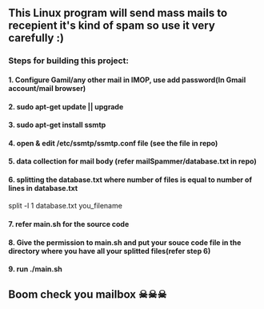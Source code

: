 ## This Linux program will send mass mails to recepient it's kind of spam so use it very carefully :)

### Steps for building this project:
#### 1. Configure Gamil/any other mail in IMOP, use add password(In Gmail account/mail browser)
#### 2. sudo apt-get update || upgrade
#### 3. sudo apt-get install ssmtp
#### 4. open & edit /etc/ssmtp/ssmtp.conf file (see the file in repo)
#### 5. data collection for mail body (refer mailSpammer/database.txt in repo)
#### 6. splitting the database.txt where number of files is equal to number of lines in database.txt
<note> split -l 1 database.txt you_filename </note>
#### 7. refer main.sh for the source code
#### 8. Give the permission to main.sh and put your souce code file in the directory where you have all your splitted files(refer step 6)
#### 9. run ./main.sh

## Boom check you mailbox ☠☠☠
